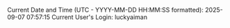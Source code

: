 Current Date and Time (UTC - YYYY-MM-DD HH:MM:SS formatted): 2025-09-07 07:57:15
Current User's Login: luckyaiman
